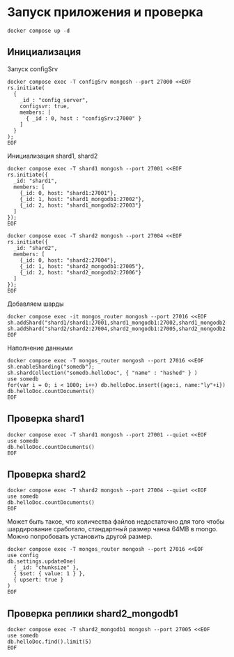 # Запуск приложения и проверка

```shell
docker compose up -d
```

## Инициализация

Запуск configSrv

```shell
docker compose exec -T configSrv mongosh --port 27000 <<EOF
rs.initiate(
  {
    _id : "config_server",
    configsvr: true,
    members: [
      { _id : 0, host : "configSrv:27000" }
    ]
  }
);
EOF
```

Инициализация shard1, shard2

```shell
docker compose exec -T shard1 mongosh --port 27001 <<EOF
rs.initiate({
  _id: "shard1",
  members: [
    {_id: 0, host: "shard1:27001"},
    {_id: 1, host: "shard1_mongodb1:27002"},
    {_id: 2, host: "shard1_mongodb2:27003"}
  ]
});
EOF
```

```shell
docker compose exec -T shard2 mongosh --port 27004 <<EOF
rs.initiate({
  _id: "shard2",
  members: [
    {_id: 0, host: "shard2:27004"},
    {_id: 1, host: "shard2_mongodb1:27005"},
    {_id: 2, host: "shard2_mongodb2:27006"}
  ]
});
EOF
```

Добавляем шарды

```shell
docker compose exec -it mongos_router mongosh --port 27016 <<EOF
sh.addShard("shard1/shard1:27001,shard1_mongodb1:27002,shard1_mongodb2:27003");
sh.addShard("shard2/shard2:27004,shard2_mongodb1:27005,shard2_mongodb2:27006");
EOF
```

Наполнение данными

```shell
docker compose exec -T mongos_router mongosh --port 27016 <<EOF
sh.enableSharding("somedb");
sh.shardCollection("somedb.helloDoc", { "name" : "hashed" } )
use somedb
for(var i = 0; i < 1000; i++) db.helloDoc.insert({age:i, name:"ly"+i})
db.helloDoc.countDocuments()
EOF
```

## Проверка shard1

```shell
docker compose exec -T shard1 mongosh --port 27001 --quiet <<EOF
use somedb
db.helloDoc.countDocuments()
EOF
```

## Проверка shard2

```shell
docker compose exec -T shard2 mongosh --port 27004 --quiet <<EOF
use somedb
db.helloDoc.countDocuments()
EOF
```

Может быть такое, что количества файлов недостаточно для того чтобы шардирование сработало, стандартный размер чанка 64MB в mongo. Можно попробовать установить другой размер.

```shell
docker compose exec -T mongos_router mongosh --port 27016 <<EOF
use config
db.settings.updateOne(
  { _id: "chunksize" },
  { $set: { value: 1 } },
  { upsert: true }
)
EOF
```

## Проверка реплики shard2_mongodb1

```shell
docker compose exec -T shard2_mongodb1 mongosh --port 27005 <<EOF
use somedb
db.helloDoc.find().limit(5)
EOF
```
